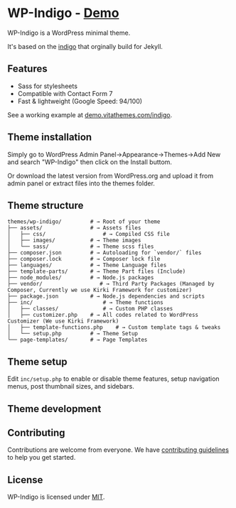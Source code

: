 # WP-Indigo - [Demo](https://demo.vitathemes.com/indigo/)
WP-Indigo is a WordPress minimal theme.

It's based on the [indigo](https://github.com/sergiokopplin/indigo) that orginally build for Jekyll.

## Features
* Sass for stylesheets
* Compatible with Contact Form 7
* Fast & lightweight (Google Speed: 94/100)

See a working example at [demo.vitathemes.com/indigo](https://demo.vitathemes.com/indigo/).

## Theme installation
Simply go to WordPress Admin Panel->Appearance->Themes->Add New and search "WP-Indigo" then click on the Install buttom.

Or download the latest version from WordPress.org and upload it from admin panel or extract files into the themes folder.

## Theme structure

```shell
themes/wp-indigo/  	      # → Root of your theme
├── assets/               # → Assets files
│   ├── css/      		      # → Compiled CSS file
│   ├── images/           # → Theme images
│   └── sass/      	      # → Theme scss files
├── composer.json         # → Autoloading for `vendor/` files
├── composer.lock         # → Composer lock file
├── languages/            # → Theme Language files
├── template-parts/       # → Theme Part files (Include)
├── node_modules/         # → Node.js packages
├── vendor/    		         # → Third Party Packages (Managed by Composer, Currently we use Kirki Framework for customizer)
├── package.json          # → Node.js dependencies and scripts
├── inc/              		  # → Theme functions
│   ├── classes/      		  # → Custom PHP classes
│   ├── customizer.php    # → All codes related to WordPress Customizer (We use Kirki Framework)
│   ├── template-functions.php    # → Custom template tags & tweaks
│   └── setup.php         # → Theme Setup
└── page-templates/       # → Page Templates
```

## Theme setup

Edit `inc/setup.php` to enable or disable theme features, setup navigation menus, post thumbnail sizes, and sidebars.

## Theme development

## Contributing

Contributions are welcome from everyone. We have [contributing guidelines](CONTRIBUTING.md) to help you get started.

## License

WP-Indigo is licensed under [MIT](LICENSE).

